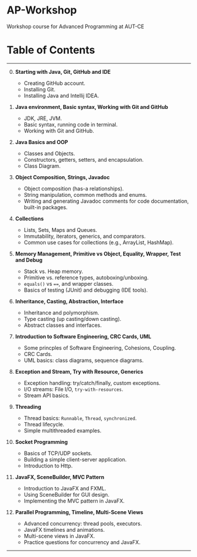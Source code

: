 # AP-Workshop
Workshop course for Advanced Programming at AUT-CE


# Table of Contents

---

0. **Starting with Java, Git, GitHub and IDE**
    - Creating GitHub account.
    - Installing Git.
    - Installing Java and Intellij IDEA.

1. **Java environment, Basic syntax, Working with Git and GitHub**
    - JDK, JRE, JVM.
    - Basic syntax, running code in terminal.
    - Working with Git and GitHub.
      
2. **Java Basics and OOP**
    - Classes and Objects.
    - Constructors, getters, setters, and encapsulation.
    - Class Diagram.

3. **Object Composition, Strings, Javadoc**
    - Object composition (has-a relationships).
    - String manipulation, common methods and enums.
    - Writing and generating Javadoc comments for code documentation, built-in packages.

4. **Collections**
    - Lists, Sets, Maps and Queues.
    - Immutability, iterators, generics, and comparators.
    - Common use cases for collections (e.g., ArrayList, HashMap).

5. **Memory Management, Primitive vs Object, Equality, Wrapper, Test and Debug**
    - Stack vs. Heap memory.
    - Primitive vs. reference types, autoboxing/unboxing.
    - `equals()` vs `==`, and wrapper classes.
    - Basics of testing (JUnit) and debugging (IDE tools).

6. **Inheritance, Casting, Abstraction, Interface**
    - Inheritance and polymorphism.
    - Type casting (up casting/down casting).
    - Abstract classes and interfaces.
   
7. **Introduction to Software Engineering, CRC Cards, UML**
    - Some princples of Software Engineering, Cohesions, Coupling.
    - CRC Cards.
    - UML basics: class diagrams, sequence diagrams.
   
8. **Exception and Stream, Try with Resource, Generics**
    - Exception handling: try/catch/finally, custom exceptions.
    - I/O streams: File I/O, `try-with-resources`.
    - Stream API basics.
   
9. **Threading**
    - Thread basics: `Runnable`, `Thread`, `synchronized`.
    - Thread lifecycle.
    - Simple multithreaded examples.

10. **Socket Programming**
    - Basics of TCP/UDP sockets.
    - Building a simple client-server application.
    - Introduction to Http.

11. **JavaFX, SceneBuilder, MVC Pattern**
    - Introduction to JavaFX and FXML.
    - Using SceneBuilder for GUI design.
    - Implementing the MVC pattern in JavaFX.

12. **Parallel Programming, Timeline, Multi-Scene Views**
    - Advanced concurrency: thread pools, executors.
    - JavaFX timelines and animations.
    - Multi-scene views in JavaFX.
    - Practice questions for concurrency and JavaFX.

---


